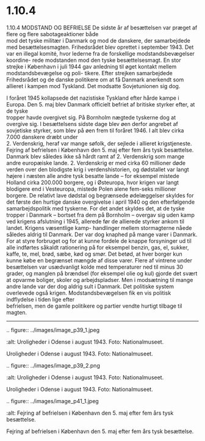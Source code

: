 # 1.10.4

1.10.4 
MODSTAND OG BEFRIELSE
De	sidste	år	af	besættelsen	var	præget	af	flere	og	flere	sabotageaktioner	både	
mod det tyske militær i Danmark og mod de danskere, der samarbejdede med 
besættelsesmagten. Frihedsrådet blev oprettet i september 1943. Det var en 
illegal komité, hvor lederne fra de forskellige modstandsbevægelser koordine-
rede modstanden mod den tyske besættelsesmagt. En stor strejke i København 
i juli 1944 gav anledning til øget kontakt mellem modstandsbevægelse og poli-
tikere. Efter strejken samarbejdede Frihedsrådet og de danske politikere om 
at få Danmark anerkendt som allieret i kampen mod Tyskland. Det modsatte 
Sovjetunionen sig dog.
 
 I foråret 1945 kollapsede det nazistiske Tyskland efter hårde kampe i Europa. 
Den	5.	maj	blev	Danmark	officielt	befriet	af	britiske	styrker	efter,	at	de	tyske	
tropper havde overgivet sig. På Bornholm nægtede tyskerne dog at overgive sig. 
I besættelsens sidste dage blev øen derfor angrebet af sovjetiske styrker, som 
blev på øen frem til foråret 1946. I alt blev cirka 7.000 danskere dræbt under  
2. Verdenskrig, heraf var mange søfolk, der sejlede i allieret krigstjeneste.
Fejring af befrielsen i København den 5. maj efter fem års tysk besættelse.
Danmark blev således ikke så hårdt ramt af 2. Verdenskrig som mange andre 
europæiske lande. 2. Verdenskrig er med cirka 60 millioner døde verden over 
den blodigste krig i verdenshistorien, og dødstallet var langt højere i næsten alle 
andre tysk besatte lande – for eksempel mistede Holland cirka 200.000 borgere, 
og i Østeuropa, hvor krigen var langt blodigere end i Vesteuropa, mistede Polen 
alene fem-seks millioner borgere. 
De relativt lave dødstal og begrænsede ødelæggelser skyldes for det første den 
hurtige danske overgivelse i april 1940 og den efterfølgende samarbejdspolitik 
med tyskerne. For det andet skyldes det, at de tyske tropper i Danmark – bortset 
fra dem på Bornholm – overgav sig uden kamp ved krigens afslutning i 1945, 
allerede før de allierede styrker ankom til landet. Krigens væsentlige kamp-
handlinger mellem stormagterne nåede således aldrig til Danmark. 
Der var dog knaphed på mange varer i Danmark. For at styre forbruget og for at 
kunne fordele de knappe forsyninger ud til alle indførtes såkaldt rationering på 
for	eksempel	benzin,	gas,	el,	sukker,	kaffe,	te,	mel,	brød,	sæbe,	kød	og	smør.	Det	
betød, at hver borger kun kunne købe en begrænset mængde af disse varer. Flere 
af vintrene under besættelsen var usædvanligt kolde med temperaturer ned til 
minus 30 grader, og manglen på brændsel (for eksempel olie og kul) gjorde det 
svært at opvarme boliger, skoler og arbejdspladser. Men i modsætning til mange 
andre lande var der dog aldrig sult i Danmark. Det politiske system overlevede 
også	krigen.	Modstandsbevægelsen	fik	en	vis	politisk	indflydelse	i	tiden	lige	efter	
befrielsen, men de gamle politikere og partier vendte hurtigt tilbage til magten.
 
 ---

<!-- Figures extracted from nearby pages -->

.. figure:: ../images/image_p39_1.jpeg

   :alt: Uroligheder i Odense i august 1943. Foto: Nationalmuseet.

   Uroligheder i Odense i august 1943. Foto: Nationalmuseet.

.. figure:: ../images/image_p39_2.png

   :alt: Uroligheder i Odense i august 1943. Foto: Nationalmuseet.

   Uroligheder i Odense i august 1943. Foto: Nationalmuseet.

.. figure:: ../images/image_p41_1.jpeg

   :alt: Fejring af befrielsen i København den 5. maj efter fem års tysk besættelse.

   Fejring af befrielsen i København den 5. maj efter fem års tysk besættelse.

